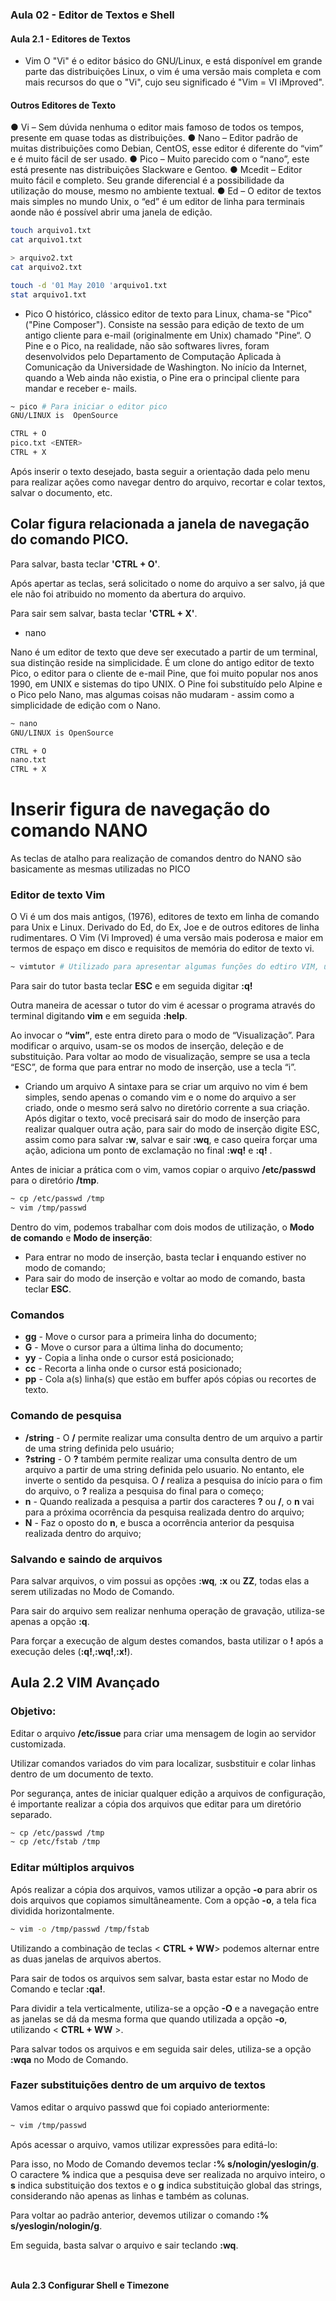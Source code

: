 ### Aula 02 - Editor de Textos e Shell
#### Aula 2.1 - Editores de Textos

- Vim
O "Vi" é o editor básico do GNU/Linux, e está disponível em grande parte das distribuições Linux, o
vim é uma versão mais completa e com mais recursos do que o "Vi", cujo seu significado é "Vim =
VI iMproved".

#### Outros Editores de Texto
●
Vi – Sem dúvida nenhuma o editor mais famoso de todos os tempos, presente em quase todas
as distribuições.
●
Nano – Editor padrão de muitas distribuições como Debian, CentOS, esse editor é diferente do
“vim” e é muito fácil de ser usado.
● Pico – Muito parecido com o “nano”, este está presente nas distribuições Slackware e Gentoo.
● Mcedit – Editor muito fácil e completo. Seu grande diferencial é a possibilidade da utilização do
mouse, mesmo no ambiente textual.
●
Ed – O editor de textos mais simples no mundo Unix, o “ed” é um editor de linha para terminais
aonde não é possível abrir uma janela de edição.

```bash
touch arquivo1.txt
cat arquivo1.txt
```

```bash
> arquivo2.txt
cat arquivo2.txt
```

```bash
touch -d '01 May 2010 'arquivo1.txt
stat arquivo1.txt
```

- Pico
O histórico, clássico editor de texto para Linux, chama-se "Pico" ("Pine Composer").
Consiste na sessão para edição de texto de um antigo cliente para e-mail (originalmente em Unix)
chamado "Pine“.
O Pine e o Pico, na realidade, não são softwares livres, foram desenvolvidos pelo
Departamento de Computação Aplicada à Comunicação da Universidade de Washington. No início
da Internet, quando a Web ainda não existia, o Pine era o principal cliente para mandar e receber e-
mails.

```bash
~ pico # Para iniciar o editor pico
GNU/LINUX is  OpenSource
```

```bash
CTRL + O
pico.txt <ENTER>
CTRL + X
```

Após inserir o texto desejado, basta seguir a orientação dada pelo menu para realizar ações como navegar dentro do arquivo, recortar e colar textos, salvar o documento, etc.

## Colar figura relacionada a janela de navegação do comando PICO.

Para salvar, basta teclar **'CTRL + O'**.

Após apertar as teclas, será solicitado o nome do arquivo a ser salvo, já que ele não foi atribuido no momento da abertura do arquivo.

Para sair sem salvar, basta teclar **'CTRL + X'**.

- nano

Nano é um editor de texto que deve ser executado a partir de um terminal, sua distinção
reside na simplicidade.
É um clone do antigo editor de texto Pico, o editor para o cliente de e-mail Pine, que foi muito
popular nos anos 1990, em UNIX e sistemas do tipo UNIX.
O Pine foi substituído pelo Alpine e o Pico pelo Nano, mas algumas coisas não mudaram -
assim como a simplicidade de edição com o Nano.

```bash
~ nano
GNU/LINUX is OpenSource
```

```bash
CTRL + O
nano.txt
CTRL + X
```

# Inserir figura de navegação do comando NANO

As teclas de atalho para realização de comandos dentro do NANO são basicamente as mesmas utilizadas no PICO

### Editor de texto Vim
O Vi é um dos mais antigos, (1976), editores de texto em linha de comando para Unix e
Linux. Derivado do Ed, do Ex, Joe e de outros editores de linha rudimentares.
O Vim (Vi Improved) é uma versão mais poderosa e maior em termos de espaço em disco e
requisitos de memória do editor de texto vi.


```bash
~ vimtutor # Utilizado para apresentar algumas funções do edtiro VIM, uma espécie de tutorial sobre o programa.
```
Para sair do tutor basta teclar **ESC** e em seguida digitar **:q!**

Outra maneira de acessar o tutor do vim é acessar o programa através do terminal digitando **vim** e em seguida **:help**.

Ao invocar o **“vim”**, este entra direto para o modo de “Visualização”. Para modificar o arquivo,
usam-se os modos de inserção, deleção e de substituição.
Para voltar ao modo de visualização, sempre se usa a tecla “ESC”, de forma que para entrar no
modo de inserção, use a tecla “i”.

- Criando um arquivo
A sintaxe para se criar um arquivo no vim é bem simples, sendo apenas o comando vim e o nome
do arquivo a ser criado, onde o mesmo será salvo no diretório corrente a sua criação.
Após digitar o texto, você precisará sair do modo de inserção para realizar qualquer outra ação,
para sair do modo de inserção digite ESC, assim como para salvar **:w**, salvar e sair **:wq**, e caso
queira forçar uma ação, adiciona um ponto de exclamação no final **:wq!** e **:q!** .

Antes de iniciar a prática com o vim, vamos copiar o arquivo **/etc/passwd** para o diretório **/tmp**.

```bash
~ cp /etc/passwd /tmp
~ vim /tmp/passwd
```

Dentro do vim, podemos trabalhar com dois modos de utilização, o **Modo de comando** e **Modo de inserção**:

- Para entrar no modo de inserção, basta teclar **i** enquando estiver no modo de comando;
- Para sair do modo de inserção e voltar ao modo de comando, basta teclar **ESC**.

### Comandos

- **gg** - Move o cursor para a primeira linha do documento;
- **G** - Move o cursor para a última linha do documento;
- **yy** - Copia a linha onde o cursor está posicionado;
- **cc** - Recorta a linha onde o cursor está posicionado;
- **pp** - Cola a(s) linha(s) que estão em buffer após cópias ou recortes de texto.


### Comando de pesquisa

- **/string** - O **/** permite realizar uma consulta dentro de um arquivo a partir de uma string definida pelo usuário;
- **?string** - O **?** também permite realizar uma consulta dentro de um arquivo a partir de uma string definida pelo usuario. No entanto, ele inverte o sentido da pesquisa. O **/** realiza a pesquisa do início para o fim do arquivo, o **?** realiza a pesquisa do final para o começo;
- **n** - Quando realizada a pesquisa a partir dos caracteres **?** ou **/**, o **n** vai para a próxima ocorrência da pesquisa realizada dentro do arquivo;
- **N** - Faz o oposto do **n**, e busca a ocorrência anterior da pesquisa realizada dentro do arquivo;


### Salvando e saindo de arquivos

Para salvar arquivos, o vim possui as opções **:wq**, **:x** ou **ZZ**, todas elas a serem utilizadas no Modo de Comando.

Para sair do arquivo sem realizar nenhuma operação de gravação, utiliza-se apenas a opção **:q**.

Para forçar a execução de algum destes comandos, basta utilizar o **!** após a execução deles (**:q!**,**:wq!**,**:x!**).

## Aula 2.2 VIM Avançado

### Objetivo:
Editar o arquivo **/etc/issue** para criar uma mensagem de login ao servidor customizada.

Utilizar comandos variados do vim para localizar, susbstituir e colar linhas dentro de um documento de texto.

Por segurança, antes de iniciar qualquer edição a arquivos de configuração, é importante realizar a cópia dos arquivos que editar para um diretório separado.

```bash
~ cp /etc/passwd /tmp
~ cp /etc/fstab /tmp
```

### Editar múltiplos arquivos

Após realizar a cópia dos arquivos, vamos utilizar a opção **-o** para abrir os dois arquivos que copiamos simultâneamente. Com a opção **-o**, a tela fica dividida horizontalmente.

```bash
~ vim -o /tmp/passwd /tmp/fstab
```
Utilizando a combinação de teclas < **CTRL + WW**> podemos alternar entre as duas janelas de arquivos abertos.

Para sair de todos os arquivos sem salvar, basta estar estar no Modo de Comando e teclar **:qa!**.

Para dividir a tela verticalmente, utiliza-se a opção **-O** e a navegação entre as janelas se dá da mesma forma que quando utilizada a opção **-o**, utilizando < **CTRL + WW** >.

Para salvar todos os arquivos e em seguida sair deles, utiliza-se a opção **:wqa** no Modo de Comando.

### Fazer substituições dentro de um arquivo de textos

Vamos editar o arquivo passwd que foi copiado anteriormente:

```bash
~ vim /tmp/passwd
```
Após acessar o arquivo, vamos utilizar expressões para editá-lo:

Para isso, no Modo de Comando devemos teclar **:% s/nologin/yeslogin/g**. O caractere **%** indica que a pesquisa deve ser realizada no arquivo inteiro, o **s** indica substituição dos textos e o **g** indica substituição global das strings, considerando não apenas as linhas e também as colunas.

Para voltar ao padrão anterior, devemos utilizar o comando **:% s/yeslogin/nologin/g**.

Em seguida, basta salvar o arquivo e sair teclando **:wq**.

```bash

```


```bash

```

#### Aula 2.3 Configurar Shell e Timezone
